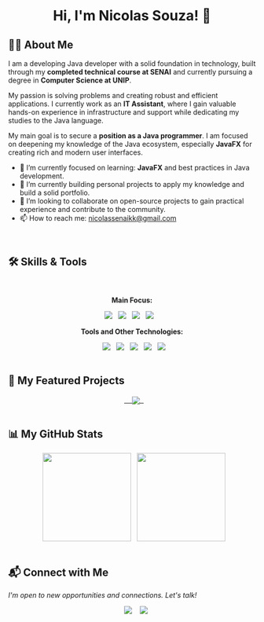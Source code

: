 <div align="center">
  
  <h1>Hi, I'm Nicolas Souza! 👋</h1>
</div>

## 👨‍💻 About Me

I am a developing Java developer with a solid foundation in technology, built through my **completed technical course at SENAI** and currently pursuing a degree in **Computer Science at UNIP**.

My passion is solving problems and creating robust and efficient applications. I currently work as an **IT Assistant**, where I gain valuable hands-on experience in infrastructure and support while dedicating my studies to the Java language.

My main goal is to secure a **position as a Java programmer**. I am focused on deepening my knowledge of the Java ecosystem, especially **JavaFX** for creating rich and modern user interfaces.

- 🌱 I’m currently focused on learning: **JavaFX** and best practices in Java development.
- 🔭 I’m currently building personal projects to apply my knowledge and build a solid portfolio.
- 👯 I’m looking to collaborate on open-source projects to gain practical experience and contribute to the community.
- 📫 How to reach me: nicolassenaikk@gmail.com

<br>

## 🛠️ Skills & Tools

<div align="center">
  <p><strong>Main Focus:</strong></p>
  <img src="https://img.shields.io/badge/Java-ED8B00?style=for-the-badge&logo=openjdk&logoColor=white" />
  <img src="https://img.shields.io/badge/JavaFX-007396?style=for-the-badge&logo=java&logoColor=white" />
  <img src="https://img.shields.io/badge/Spring-6DB33F?style=for-the-badge&logo=spring&logoColor=white" />
  <img src="https://img.shields.io/badge/MySQL-00000F?style=for-the-badge&logo=mysql&logoColor=white" />
  
  <p><strong>Tools and Other Technologies:</strong></p>
  <img src="https://img.shields.io/badge/Git-E34F26?style=for-the-badge&logo=git&logoColor=white" />
  <img src="https://img.shields.io/badge/GitHub-100000?style=for-the-badge&logo=github&logoColor=white" />
  <img src="https://img.shields.io/badge/VS_Code-007ACC?style=for-the-badge&logo=visual-studio-code&logoColor=white" />
  <img src="https://img.shields.io/badge/HTML5-E34F26?style=for-the-badge&logo=html5&logoColor=white" />
  <img src="https://img.shields.io/badge/CSS3-1572B6?style=for-the-badge&logo=css3&logoColor=white" />
</div>

<br>

## 🚀 My Featured Projects

<div align="center">
  <a href="https://github.com/NicolasSouza21/JavaFX-Salao">
    <img align="center" src="https://github-readme-stats.vercel.app/api/pin/?username=NicolasSouza21&repo=Os-Manager-Bag&theme=dracula&border_color=30A3DC" />
  </a>
</div>



<br>

## 📊 My GitHub Stats

<div align="center">
  <img height="180em" src="https://github-readme-stats.vercel.app/api?username=NicolasSouza21&show_icons=true&theme=dracula&include_all_commits=true&count_private=true"/>
  <img height="180em" src="https://github-readme-stats.vercel.app/api/top-langs/?username=NicolasSouza21&layout=compact&langs_count=7&theme=dracula"/>
</div>

<br>

## 📬 Connect with Me

*I'm open to new opportunities and connections. Let's talk!*

<div align="center"> 
  <a href="https://www.linkedin.com/in/nicolas-souza-015873357/" target="_blank"><img src="https://img.shields.io/badge/-LinkedIn-%230077B5?style=for-the-badge&logo=linkedin&logoColor=white" target="_blank"></a> 
  <a href="mailto:nicolassenaikk@gmail.com"><img src="https://img.shields.io/badge/-Gmail-%23333?style=for-the-badge&logo=gmail&logoColor=white" target="_blank"></a>
</div>
